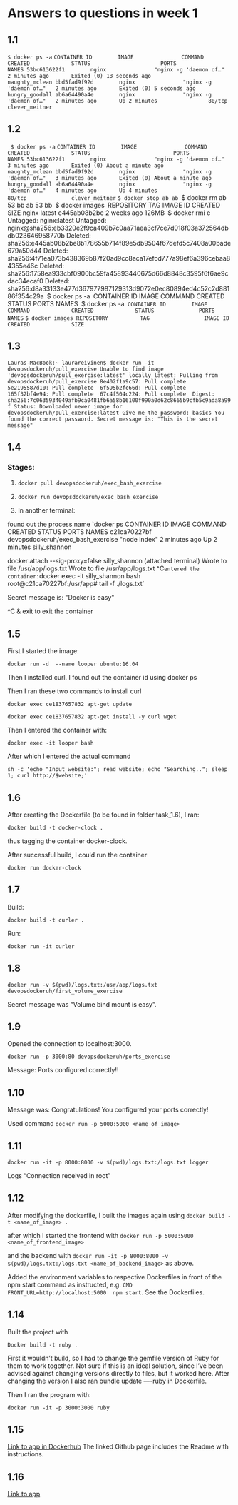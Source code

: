# Answers to questions in week 1


## 1.1

`$ docker ps -a`
`CONTAINER ID        IMAGE               COMMAND                  CREATED             STATUS                      PORTS               NAMES
53bc613622f1        nginx               "nginx -g 'daemon of…"   2 minutes ago       Exited (0) 18 seconds ago                       naughty_mclean
bbd5fad9f92d        nginx               "nginx -g 'daemon of…"   2 minutes ago       Exited (0) 5 seconds ago                        hungry_goodall
ab6a64490a4e        nginx               "nginx -g 'daemon of…"   2 minutes ago       Up 2 minutes                80/tcp              clever_meitner`


## 1.2 

`
$ docker ps -a`
`CONTAINER ID        IMAGE               COMMAND                  CREATED             STATUS                          PORTS               NAMES
53bc613622f1        nginx               "nginx -g 'daemon of…"   3 minutes ago       Exited (0) About a minute ago                       naughty_mclean
bbd5fad9f92d        nginx               "nginx -g 'daemon of…"   3 minutes ago       Exited (0) About a minute ago                       hungry_goodall
ab6a64490a4e        nginx               "nginx -g 'daemon of…"   4 minutes ago       Up 4 minutes                    80/tcp              clever_meitner`
`$ docker stop ab
ab
`$ docker rm ab 53 bb
ab
53
bb`
`$ docker images`
`REPOSITORY          TAG                 IMAGE ID            CREATED             SIZE
nginx               latest              e445ab08b2be        2 weeks ago         126MB`
`$ docker rmi e`
`Untagged: nginx:latest
Untagged: nginx@sha256:eb3320e2f9ca409b7c0aa71aea3cf7ce7d018f03a372564dbdb023646958770b
Deleted: sha256:e445ab08b2be8b178655b714f89e5db9504f67defd5c7408a00bade679a50d44
Deleted: sha256:4f71ea073b438369b87f20ad9cc8aca17efcd777a98ef6a396cebaa84355e46c
Deleted: sha256:1758ea933cbf0900bc59fa45893440675d66d8848c3595f6f6ae9cdac34ecaf0
Deleted: sha256:d8a33133e477d367977987129313d9072e0ec80894ed4c52c2d88186f354c29a`
`$ docker ps -a`
`CONTAINER ID        IMAGE               COMMAND             CREATED             STATUS              PORTS               NAMES`
`$ docker ps -a`
CONTAINER ID        IMAGE               COMMAND             CREATED             STATUS              PORTS               NAMES`
`$ docker images
REPOSITORY          TAG                 IMAGE ID            CREATED             SIZE
`

## 1.3

`
Lauras-MacBook:~ laurareivinen$ docker run -it devopsdockeruh/pull_exercise
Unable to find image 'devopsdockeruh/pull_exercise:latest' locally
latest: Pulling from devopsdockeruh/pull_exercise
8e402f1a9c57: Pull complete 
5e2195587d10: Pull complete 
6f595b2fc66d: Pull complete 
165f32bf4e94: Pull complete 
67c4f504c224: Pull complete 
Digest: sha256:7c0635934049afb9ca0481fb6a58b16100f990a0d62c8665b9cfb5c9ada8a99f
Status: Downloaded newer image for devopsdockeruh/pull_exercise:latest
Give me the password: basics
You found the correct password. Secret message is:
"This is the secret message"
`

## 1.4

### Stages: 

1. `docker pull devopsdockeruh/exec_bash_exercise`

2. `docker run devopsdockeruh/exec_bash_exercise`

3. In another terminal: 

found out the process name
`docker ps
CONTAINER ID        IMAGE                               COMMAND                  CREATED             STATUS              PORTS               NAMES
c21ca70227bf        devopsdockeruh/exec_bash_exercise   "node index"             2 minutes ago       Up 2 minutes                            silly_shannon

docker attach --sig-proxy=false silly_shannon (attached terminal)
Wrote to file /usr/app/logs.txt
Wrote to file /usr/app/logs.txt
^C`
entered the container:
`docker exec -it silly_shannon bash
root@c21ca70227bf:/usr/app# tail -f ./logs.txt`

Secret message is:
"Docker is easy"

^C  & exit to exit the container 

## 1.5

First I started the image:

`docker run -d  --name looper ubuntu:16.04`


Then I installed curl. I found out the container id using docker ps


Then I ran these two commands to install curl

`docker exec ce1837657832 apt-get update`

`docker exec ce1837657832 apt-get install -y curl wget`


Then I entered the container with: 

`docker exec -it looper bash`

After which I entered the actual command

`sh -c 'echo "Input website:"; read website; echo "Searching.."; sleep 1; curl http://$website;'`

## 1.6

After creating the Dockerfile (to be found in folder task_1.6), I ran: 

`docker build -t docker-clock .`

thus tagging the container docker-clock. 

After successful build, I could run the container 

`docker run docker-clock`


## 1.7

Build:

`docker build -t curler .`

Run: 

`docker run -it curler`




## 1.8


`docker run -v $(pwd)/logs.txt:/usr/app/logs.txt devopsdockeruh/first_volume_exercise`

Secret message was “Volume bind mount is easy”.

## 1.9

Opened the connection to localhost:3000.

`docker run -p 3000:80 devopsdockeruh/ports_exercise`

Message: Ports configured correctly!! 

## 1.10 

Message was: Congratulations! You configured your ports correctly!	

Used command `docker run -p 5000:5000 <name_of_image>`

## 1.11

`docker run -it -p 8000:8000 -v $(pwd)/logs.txt:/logs.txt logger `

Logs  “Connection received in root”


## 1.12

After modifying the dockerfile, I built the images again using 
`docker build -t <name_of_image> . `

after which I started the frontend with 
`docker run -p 5000:5000 <name_of_frontend_image> `

and the backend with `docker run -it -p 8000:8000 -v $(pwd)/logs.txt:/logs.txt <name_of_backend_image>` as above.

Added the environment variables to respective Dockerfiles in front of the npm start command as instructed, e.g. 
`CMD FRONT_URL=http://localhost:5000  npm start`. See the Dockerfiles.

## 1.14


Built the project with 

`Docker build -t ruby .`

First it wouldn’t build, so I had to change the gemfile version of Ruby for them to work together. Not sure if this is an ideal solution, since I’ve been advised against changing versions directly to files, but it worked here. After changing the version I also ran bundle update —-ruby in Dockerfile.


Then I ran the program with:

`docker run -it -p 3000:3000 ruby `

## 1.15

[Link to app in Dockerhub](https://cloud.docker.com/repository/docker/larenala/countries) The linked Github page includes the Readme with instructions.

## 1.16

[Link to app](https://heroku-docker-practice.herokuapp.com)
